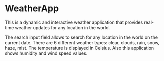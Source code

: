 # WeatherApp

This is a dynamic and interactive weather application that provides real-time weather updates for any location in the world.

The search input field allows to search for any location in the world on the current date. There are 6 different weather types: clear, clouds, rain, snow, haze, mist. The temperature is displayed in Celsius. Also this application shows humidity and wind speed values.